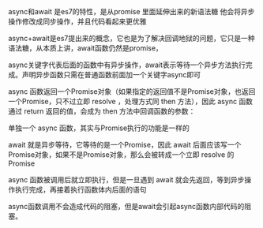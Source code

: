 async和await 是es7的特性，是从promise 里面延伸出来的新语法糖  他会将异步操作修改成同步操作，并且代码看起来更优雅 

async+await是es7提出来的概念，它也是为了解决回调地狱的问题，它只是一种语法糖，从本质上讲，await函数仍然是promise，

async关键字代表后面的函数中有异步操作，await表示等待一个异步方法执行完成。声明异步函数只需在普通函数前面加一个关键字async即可

async 函数返回一个Promise对象（如果指定的返回值不是Promise对象，也返回一个Promise，只不过立即 resolve ，处理方式同 then 方法），因此 async 函数通过 return 返回的值，会成为 then 方法中回调函数的参数：

单独一个 async 函数，其实与Promise执行的功能是一样的

await 就是异步等待，它等待的是一个Promise，因此 await 后面应该写一个Promise对象，如果不是Promise对象，那么会被转成一个立即 resolve 的Promise
 
async 函数被调用后就立即执行，但是一旦遇到 await 就会先返回，等到异步操作执行完成，再接着执行函数体内后面的语句
 
async函数调用不会造成代码的阻塞，但是await会引起async函数内部代码的阻塞。

